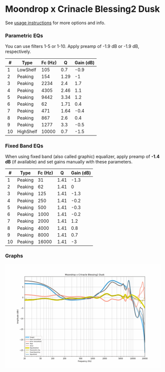 # Moondrop x Crinacle Blessing2 Dusk
See [usage instructions](https://github.com/jaakkopasanen/AutoEq#usage) for more options and info.

### Parametric EQs
You can use filters 1-5 or 1-10. Apply preamp of -1.9 dB or -1.9 dB, respectively.

|   # | Type      |   Fc (Hz) |    Q |   Gain (dB) |
|-----|-----------|-----------|------|-------------|
|   1 | LowShelf  |       105 | 0.7  |        -0.9 |
|   2 | Peaking   |       154 | 1.29 |        -1   |
|   3 | Peaking   |      2234 | 2.4  |         1.7 |
|   4 | Peaking   |      4305 | 2.46 |         1.1 |
|   5 | Peaking   |      9442 | 3.34 |         1.2 |
|   6 | Peaking   |        62 | 1.71 |         0.4 |
|   7 | Peaking   |       471 | 1.64 |        -0.4 |
|   8 | Peaking   |       867 | 2.6  |         0.4 |
|   9 | Peaking   |      1277 | 3.3  |        -0.5 |
|  10 | HighShelf |     10000 | 0.7  |        -1.5 |

### Fixed Band EQs
When using fixed band (also called graphic) equalizer, apply preamp of **-1.4 dB** (if available) and set gains manually with these parameters.

|   # | Type    |   Fc (Hz) |    Q |   Gain (dB) |
|-----|---------|-----------|------|-------------|
|   1 | Peaking |        31 | 1.41 |        -1.3 |
|   2 | Peaking |        62 | 1.41 |         0   |
|   3 | Peaking |       125 | 1.41 |        -1.3 |
|   4 | Peaking |       250 | 1.41 |        -0.2 |
|   5 | Peaking |       500 | 1.41 |        -0.3 |
|   6 | Peaking |      1000 | 1.41 |        -0.2 |
|   7 | Peaking |      2000 | 1.41 |         1.2 |
|   8 | Peaking |      4000 | 1.41 |         0.8 |
|   9 | Peaking |      8000 | 1.41 |         0.7 |
|  10 | Peaking |     16000 | 1.41 |        -3   |

### Graphs
![](./Moondrop%20x%20Crinacle%20Blessing2%20Dusk.png)
